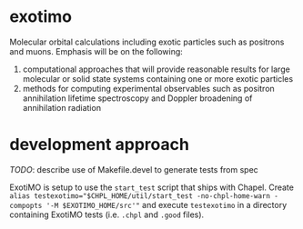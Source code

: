 exotimo
=======

Molecular orbital calculations including exotic particles such as positrons and muons. Emphasis will be on the following: 

1. computational approaches that will provide reasonable results for large molecular or solid state systems containing one or more exotic particles
2. methods for computing experimental observables such as positron annihilation lifetime spectroscopy and Doppler broadening of annihilation radiation

development approach
====================

*TODO*: describe use of Makefile.devel to generate tests from spec

ExotiMO is setup to use the `start_test` script that ships with Chapel. 
Create `alias testexotimo="$CHPL_HOME/util/start_test -no-chpl-home-warn -compopts '-M $EXOTIMO_HOME/src'"` and execute
`testexotimo` in a directory containing ExotiMO tests (i.e. `.chpl` and `.good` files).
